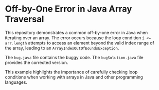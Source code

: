 # Off-by-One Error in Java Array Traversal

This repository demonstrates a common off-by-one error in Java when iterating over an array.  The error occurs because the loop condition `i <= arr.length` attempts to access an element beyond the valid index range of the array, leading to an `ArrayIndexOutOfBoundsException`.

The `bug.java` file contains the buggy code. The `bugSolution.java` file provides the corrected version.

This example highlights the importance of carefully checking loop conditions when working with arrays in Java and other programming languages.